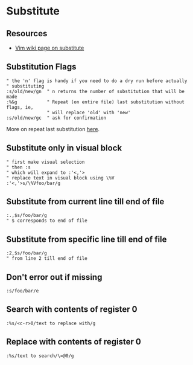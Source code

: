 # Substitute

Resources
---
- [Vim
    wiki page on substitute](https://vim.fandom.com/wiki/Search_and_replace)

Substitution Flags
---

```vim
" the 'n' flag is handy if you need to do a dry run before actually
" substituting
:s/old/new/gn  " n returns the number of substitution that will be made
:%&g           " Repeat (on entire file) last substitution without flags, ie,
               " will replace 'old' with 'new'
:s/old/new/gc  " ask for confirmation
```

More on repeat last substitution [
here](https://vimtricks.com/p/vimtrick-repeat-the-last-substitution).

Substitute only in visual block
---

```vim
" first make visual selection
" then :s
" which will expand to :'<,'>
" replace text in visual block using \%V
:'<,'>s/\%Vfoo/bar/g
```

Substitute from current line till end of file
---

```vim
:.,$s/foo/bar/g
" $ corresponds to end of file
```

Substitute from specific line till end of file
---

```vim
:2,$s/foo/bar/g
" from line 2 till end of file
```

Don't error out if missing
---

```vim
:s/foo/bar/e
```

Search with contents of register 0
---

```
:%s/<c-r>0/text to replace with/g
```

Replace with contents of register 0
---

```
:%s/text to search/\=@0/g
```
